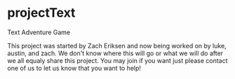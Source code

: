projectText
===========

Text Adventure Game

This project was started by Zach Eriksen and now being worked on by luke, austin, and zach. We don't know where this
will go or what we will do after we all equaly share this project. You may join if you want just please contact one of
us to let us know that you want to help!
